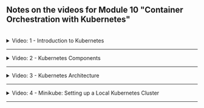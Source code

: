 ## Notes on the videos for Module 10 "Container Orchestration with Kubernetes"
<br />

<details>
<summary>Video: 1 - Introduction to Kubernetes</summary>
<br />

Kubernetes (aka K8s or Kube) is an open source container orchestration tool, developed by Google. It automates many processes involved in deploying, managing and scaling containerized applications.

It provides
- high availability or no downtime
- automatic scaling
- disaster recovery - Backup and Restore
- self-healing

</details>

*****

<details>
<summary>Video: 2 - Kubernetes Components</summary>
<br />

Main Kubernetes components worth knowing:
- Pod
- Service
- Ingress
- Config Map
- Secret
- Deployment
- Statefulset
- Volumes

### Pod
- Smallest unit of K8s
- An abstraction over container
- Usually 1 container per Pod (1 main container and n helper containers)
- Each Pod gets its own internal IP address (not each container)
- Pods are ephemeral (can die and be replaced)
- A new IP address is assigned on re-creation

### Service
- A permanent IP address that can be attached to a Pod
- Lifecycles of Service and Pod are not connected, so if a Pod crashes and gets re-created, the Service and its IP address will stay the same
- If Pods are replicated on multiple nodes, the Service can also serve as a loadbalancer for the Pods of the same type
- When creating a service you can specify its type:
  - Internal Service: By default, for example a database, which should not be accessible from outside
  - External Service: Application accessible through browser
- The address of an external Service is just `http://<node-ip>:<service-port>`

### Ingress
- Ingress is the entrypoint to your K8s cluster
- Request goes to Ingress first, which does the forwarding to the Service
- The address of the Ingress is `https://<my-app-domain>`

### ConfigMap & Secret
For external configuration, Kubernetes has these 2 components:
- ConfigMaps store non-confidential data in key-value pairs
- Secrets store sensitive data such as passwords or tokens. See [Managing Secrets](https://blog.aquasec.com/managing-kubernetes-secrets) for more information.
- Pods can consume ConfigMaps and Secrets 
  - as environment variables, 
  - CLI arguments 
  - or as config files in a Volume

### Volume
When a container crashes, K8s restarts the container but with a clean state. Meaning your data is lost!

- The Volume component attaches a physical storage on a hard drive to your Pod
- The storage could be either on a local server or outside the K8s cluster

Think of storage as an external hard drive plugged in to your K8s cluster. As a consequence, K8s doesn't manage any data persistence. So you are responsible for backing up, replicating the data etc.

### Deployment
A Deployment is a blueprint of Pods. By defining the number of replicas, K8s creates the Pods. The Service acts as a loadbalancer for the replicated Pods. Having load balanced replicas our setup is much more robust.

### StatefulSet
A StatefulSet is a blueprint for stateful applications, like databases etc. In addition to replicating features, StatefulSet makes sure database reads and writes are synchronized to avoid data inconsistencies.

</details>

*****

<details>
<summary>Video: 3 - Kubernetes Architecture</summary>
<br />

A Kubernetes cluster consists of a set of machines, called "Nodes". There are two types of Nodes:
- Worker Nodes run the containerized applications. Each Node runs multiple Pods.
- Control Planes manage the Worker Nodes and their Pods in the cluster. Replicated over multiple machines.

### Worker Node
On each worker node 3 processes need to be installed:
- Container Runtime: responsible for running containers (e.g. containerd, CRI-O, Docker)
- Kubelet: Agent that makes sure containers are running in a Pod. Talks to underlying server (to get resources for Pod) and container runtime (to start containers in Pod)
- Kube-Proxy: A network proxy with intelligent forwarding of requests to the Pods (e.g. forwarding to a Pod running on the same Node to avoid network traffic)

### Control Plane
Control Planes makes global decisions about the cluster. They detect and respond to cluster events. On each control plane 4 processes need to be installed:
- API server: The cluster gateway - single entrypoint to the cluster. Acts as a gatekeeper for authentication, validating the request. Clients to interact with the API server are UI, API or CLI (kubectl).
- Scheduler: Decides on which Node a new Pod should be scheduled. Factors taken into account for scheduling decisions are resource requirements, hardware/software/ policy constraints, data locality, ... After having chosen the node, the Kubelet on that node does the actual work of running the Pod.
- Controller Manager: Detects state changes, like crashing of Pods, and tries to recover the cluster state as soon as possible. For that it makes request to the Scheduler to re-schedule those Pods.
- etcd: K8s' backing store for all cluster data. A consistent, high-available key-value store. Every change in the cluster gets saved or updated into it. All other processes like Scheduler, Controller Manager etc. do their work based on the data in etcd as well as communicate with each other through etcd store.

### Increase Cluster Capacity
To add more control plane nodes or worker nodes to the cluster, just get a fresh machine, install the required K8s processes on it and join it to the K8s cluster using a K8s command.

</details>

*****

<details>
<summary>Video: 4 - Minikube: Setting up a Local Kubernetes Cluster</summary>
<br />

### Minikube
Minikube implements a local K8s cluster. This is useful for local K8s application development. Control Plane and Worker processes run on one machine. You can run Minikube either as a container or virtual machine on your laptop.

#### Install Minikube (on Mac)
[Installation Guide for Minikube](https://minikube.sigs.k8s.io/docs/start/)
[Installation Guide for Kubectl](https://kubernetes.io/docs/tasks/tools/install-kubectl)

```sh
brew install minikube
minikube start --driver docker
minikube status

# kubectl has been installed as a dependency of minikube
# we don't have to install it separately
kubectl get node
```

</details>

*****
